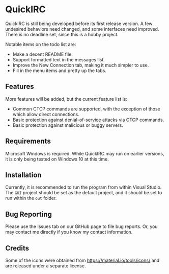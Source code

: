 # QuickIRC

QuickIRC is still being developed before its first release version. A few undesired behaviors need changed, and some interfaces need improved. There is no deadline set, since this is a hobby project.

Notable items on the todo list are:
 * Make a decent README file.
 * Support formatted text in the messages list.
 * Improve the New Connection tab, making it much simpler to use.
 * Fill in the menu items and pretty up the tabs.
 
## Features

More features will be added, but the current feature list is:
 * Common CTCP commands are supported, with the exception of those which allow direct connections.
 * Basic protection against denial-of-service attacks via CTCP commands.
 * Basic protection against malicious or buggy servers.
 
 
## Requirements

Microsoft Windows is required. While QuickIRC may run on earlier versions, it is only being tested on Windows 10 at this time.

## Installation

Currently, it is recommended to run the program from within Visual Studio. The `GUI` project should be set as the default project, and it should be set to run within the `out` folder.

## Bug Reporting

Please use the Issues tab on our GitHub page to file bug reports. Or, you may contact me directly if you know my contact information.

## Credits

Some of the icons were obtained from <https://material.io/tools/icons/> and are released under a separate license.
